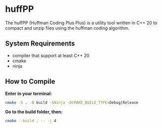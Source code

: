# huffPP
The huffPP (Huffman Coding Plus Plus) is a utility tool written in C++ 20 to compact and unzip files using the huffman coding algorithm.

## System Requirements
- compiler that support at least C++ 20
- cmake
- ninja

## How to Compile
**Enter in your terminal:**

```sh
cmake -S . -B build -GNinja -DCMAKE_BUILD_TYPE=Debug|Release
```
**Go to the build folder, then:**
```sh
cmake --build . -- -j 4
```
